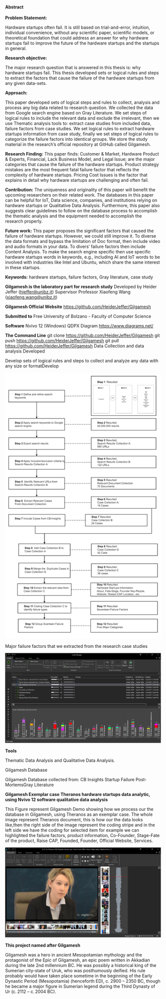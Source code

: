 #### Abstract

**Problem Statement:**

Hardware startups often fail. It is still based on trial-and-error, intuition, individual convenience, without any
scientific paper, scientific models, or theoretical foundation that could address an answer for why hardware startups fail to improve the future of the hardware startups and the startups in general.

**Research objective:**

The major research question that is answered in this thesis is:  why hardware startups fail. This thesis developed sets or logical rules and steps to extract the factors that cause the failure of the hardware startups from any given data-sets.

**Approach:** 

This paper developed sets of logical steps and rules to collect, analysis and process any big data related to research question. We collected the data from Google search engine based on Gray Literature. We set steps of logical rules to include the relevant data and exclude the irrelevant, then we use Thematic analysis tools to: extract case studies from included data, failure factors from case studies. We set logical rules to extract hardware startups information from case study, finally we set steps of logical rules to categorize the failure factors into identical groups. We store the study material in the research’s official repository at GitHub called Gilgamesh.

**Research Finding:**
 This paper finds: Customer & Market, Hardware Product & Experts, Financial, Lack Business Model, and Legal Issue; are the major categories that cause the failure of the hardware startups. Product strategy mistakes are the most frequent fatal failure factor that reflects the complexity of hardware startups. Pricing Cost Issues is the factor that explains in detail why hardware startups are challenging and often fail.

**Contribution:**
The uniqueness and originality of this paper will benefit the upcoming researchers on their related work.  The databases in this paper can be helpful for IoT, Data science, companies, and institutions relying on hardware startups or Qualitative Data Analysis. Furthermore, this paper also suggests clear guidelines to follow on the database process to accomplish the thematic analysis and the equipment needed to accomplish the research properly.

**Future work:**
This paper proposes the significant factors that caused the failure of hardware startups. However, we could still improve it. To diverse the data formats and bypass the limitation of Doc format, then include video and audio formats in your data. To divers’ failure factors then include Content Analysis. To make the search engine specific then use specific hardware startups words in keywords, e.g., including AI and IoT words to be involved with industries like Intel and Ubuntu, which share the same interest in these startups.

**Keywords:**
 hardware startups, failure factors, Gray literature, case study

**Gilgamesh is the laboratory part for research study**
Developed by Heider Jeffer (hjeffer@unibz.it)
Supervisor Professor Xiaofeng Wang (xiaofeng.wang@unibz.it)

**Gilgamesh Official Website**
https://github.com/HeiderJeffer/Gilgamesh

**Submitted to**
Free University of Bolzano - Faculty of Computer Science

**Software**
Nvivo 12 (Windows)
QDPX
Diagram https://www.diagrams.net/

**The Command Line**
git clone https://github.com/HeiderJeffer/Gilgamesh
git push  https://github.com/HeiderJeffer/Gilgamesh
git pull  https://github.com/HeiderJeffer/Gilgamesh
Data Collection and data analysis Developed

Develop sets of logical rules and steps to collect and analyze any data with any size or formatDevelop

![alt text](https://github.com/HeiderJeffer/Gilgamesh/blob/master/image/diagram.jpg)

Major failure factors that we extracted from the research case studies

![alt text](https://github.com/HeiderJeffer/Gilgamesh/blob/master/image/majorfactors.jpg)

**Tools**

Thematic Data Analysis and Qualitative Data Analysis.

Gilgamesh Database

Gilgamesh Database collected from:
CB Insights Startup Failure
Post-MortemsGray Literature

**Gilgamesh Exemplar case Theranos hardware startups data analytic, using Nvivo 12 software qualitative data analysis**

This Figure represent Gilgamesh Demo showing how we process our the database in Gilgamesh, using  Theranos as an exemplar case. The whole image represent Theranos document, this is  how our the data looks like,then  the right side of the image represent the coding stripe and in the left side we have the coding for selected item for example we can highlighted the failure factors, product information, Co-Founder, Stage-Fate of the product, Raise CAP, Founded, Founder, Official Website, Services.

![alt text](https://github.com/HeiderJeffer/Gilgamesh/blob/f029241a763ba5b029812fbccf6defc5d44069d4/image/2.PNG)

**This project named after Gilgamesh**

Gilgamesh was a hero in ancient Mesopotamian mythology and the protagonist of the Epic of Gilgamesh, an epic poem written in Akkadian during the late 2nd millennium BC. He was possibly a historical king of the Sumerian city-state of Uruk, who was posthumously deified. His rule probably would have taken place sometime in the beginning of the Early Dynastic Period (Mesopotamia) (henceforth ED), c. 2900 – 2350 BC, though he became a major figure in Sumerian legend during the Third Dynasty of Ur (c. 2112 – c. 2004 BC).
